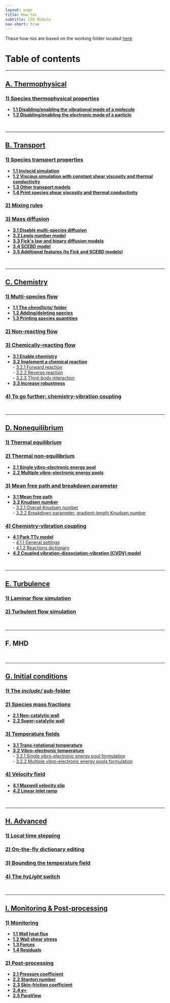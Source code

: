 ```yaml
---
layout: page
title: How-tos
subtitle: CFD Module
nav-short: true
---
```


These how-tos are based on the working folder located [here](https://github.com/vincentcasseau/hyStrath/tree/master/run/hyStrath/hy2Foam/genericCase).  

# Table of contents

---  
## [A. Thermophysical](https://vincentcasseau.github.io/how-tos-cfd-thermophysical/)
### [1) Species thermophysical properties](https://vincentcasseau.github.io/how-tos-cfd-thermophysical/#1-species-thermophysical-properties)
+ **[1.1 Disabling/enabling the vibrational mode of a molecule](https://vincentcasseau.github.io/how-tos-cfd-thermophysical/#11-disablingenabling-the-vibrational-mode-of-a-molecule)**  
+ **[1.2 Disabling/enabling the electronic mode of a particle](https://vincentcasseau.github.io/how-tos-cfd-thermophysical/#12-disablingenabling-the-electronic-mode-of-a-particle)**  

<br>

---  
## [B. Transport](https://vincentcasseau.github.io/how-tos-cfd-transport/)
### [1) Species transport properties](https://vincentcasseau.github.io/how-tos-cfd-transport/#1-species-shear-viscosity-and-thermal-conductivity)
+ **[1.1 Inviscid simulation](https://vincentcasseau.github.io/how-tos-cfd-transport/#11-inviscid-simulation)**  
+ **[1.2 Viscous simulation with constant shear viscosity and thermal conductivity](https://vincentcasseau.github.io/how-tos-cfd-transport/#12-viscous-simulation-with-constant-shear-viscosity-and-thermal-conductivity)**  
+ **[1.3 Other transport models](https://vincentcasseau.github.io/how-tos-cfd-transport/#13-other-transport-models)**  
+ **[1.4 Print species shear viscosity and thermal conductivity](https://vincentcasseau.github.io/how-tos-cfd-transport/#14-print-species-shear-viscosity-and-thermal-conductivity)**  

### [2) Mixing rules](https://vincentcasseau.github.io/how-tos-cfd-transport/#2-mixing-rules)  

### [3) Mass diffusion](https://vincentcasseau.github.io/how-tos-cfd-transport/#3-mass-diffusion)  
+ **[3.1 Disable multi-species diffusion](https://vincentcasseau.github.io/how-tos-cfd-transport/#31-disable-multi-species-diffusion)**  
+ **[3.2 Lewis number model](https://vincentcasseau.github.io/how-tos-cfd-transport/#32-lewis-number-model)**  
+ **[3.3 Fick's law and binary diffusion models](https://vincentcasseau.github.io/how-tos-cfd-transport/#33-ficks-law-and-binary-diffusion-models)**  
+ **[3.4 SCEBD model](https://vincentcasseau.github.io/how-tos-cfd-transport/#34-scebd-model)**  
+ **[3.5 Additional features (to Fick and SCEBD models)](https://vincentcasseau.github.io/how-tos-cfd-transport/#35-additional-features-to-fick-and-scebd-models)**  

<br>

---  
## [C. Chemistry](https://vincentcasseau.github.io/how-tos-cfd-chemistry/)
### [1) Multi-species flow](https://vincentcasseau.github.io/how-tos-cfd-chemistry/#1-multi-species-flow)
+ **[1.1 The _chemDicts/_ folder](https://vincentcasseau.github.io/how-tos-cfd-chemistry/#11-the-chemdicts-folder)**  
+ **[1.2 Adding/deleting species](https://vincentcasseau.github.io/how-tos-cfd-chemistry/#12-addingdeleting-species)** 
+ **[1.3 Printing species quantities](https://vincentcasseau.github.io/how-tos-cfd-chemistry/#13-printing-species-quantities)**  

### [2) Non-reacting flow](https://vincentcasseau.github.io/how-tos-cfd-chemistry/#2-non-reacting-flow)

### [3) Chemically-reacting flow](https://vincentcasseau.github.io/how-tos-cfd-chemistry/#3-chemically-reacting-flow)
+ **[3.1 Enable chemistry](https://vincentcasseau.github.io/how-tos-cfd-chemistry/#31-enable-chemistry)**  
+ **[3.2 Implement a chemical reaction](https://vincentcasseau.github.io/how-tos-cfd-chemistry/#32-implementing-a-chemical-reaction)**  
      - [3.2.1 Forward reaction](https://vincentcasseau.github.io/how-tos-cfd-chemistry/#321-forward-reaction)  
      - [3.2.2 Reverse reaction](https://vincentcasseau.github.io/how-tos-cfd-chemistry/#322-reverse-reaction)  
      - [3.2.3 Third-body interaction](https://vincentcasseau.github.io/how-tos-cfd-chemistry/#323-third-body-interaction)  
+ **[3.3 Increase robustness](https://vincentcasseau.github.io/how-tos-cfd-chemistry/#33--increase-robustness)**  

### [4) To go further: chemistry-vibration coupling](https://vincentcasseau.github.io/how-tos-cfd-chemistry/#4-to-go-further-chemistry-vibration-coupling)

<br>

--- 
## [D. Nonequilibrium](https://vincentcasseau.github.io/how-tos-cfd-nonequilibrium/)
### [1) Thermal equilibrium](https://vincentcasseau.github.io/how-tos-cfd-nonequilibrium/#1-thermal-equilibrium)

### [2) Thermal non-equilibrium](https://vincentcasseau.github.io/how-tos-cfd-nonequilibrium/#2-thermal-non-equilibrium)
+ **[2.1 Single vibro-electronic energy pool](https://vincentcasseau.github.io/how-tos-cfd-nonequilibrium/#21-single-vibro-electronic-energy-pool)**  
+ **[2.2 Multiple vibro-electronic energy pools](https://vincentcasseau.github.io/how-tos-cfd-nonequilibrium/#22-multiple-vibro-electronic-energy-pools)** 

### [3) Mean free path and breakdown parameter](https://vincentcasseau.github.io/how-tos-cfd-nonequilibrium/#3-mean-free-path-and-breakdown-parameter)  
+ **[3.1 Mean free path](https://vincentcasseau.github.io/how-tos-cfd-nonequilibrium/#31-mean-free-path)**    
+ **[3.2 Knudsen number](https://vincentcasseau.github.io/how-tos-cfd-nonequilibrium/#32-knudsen-number)**  
      - [3.2.1 Overall Knudsen number](https://vincentcasseau.github.io/how-tos-cfd-nonequilibrium/#321-overall-knudsen-number)  
      - [3.2.2 Breakdown parameter: gradient-length Knudsen number](https://vincentcasseau.github.io/how-tos-cfd-nonequilibrium/#322-breakdown-parameter-gradient-length-knudsen-number)  

### [4) Chemistry-vibration coupling](https://vincentcasseau.github.io/how-tos-cfd-nonequilibrium/#4-chemistry-vibration-coupling)  
+ **[4.1 Park TTv model](https://vincentcasseau.github.io/how-tos-cfd-nonequilibrium/#41-park-ttv-model)**  
      - [4.1.1 General settings](https://vincentcasseau.github.io/how-tos-cfd-nonequilibrium/#411-general-settings)  
      - [4.1.2 Reactions dictionary](https://vincentcasseau.github.io/how-tos-cfd-nonequilibrium/#412-reactions-dictionary)  
+ **[4.2 Coupled vibration-dissociation-vibration (CVDV) model](https://vincentcasseau.github.io/how-tos-cfd-nonequilibrium/#42-coupled-vibration-dissociation-vibration-cvdv-model)**       

<br>

---  
## [E. Turbulence](https://vincentcasseau.github.io/how-tos-cfd-turbulence/)
### [1) Laminar flow simulation](https://vincentcasseau.github.io/how-tos-cfd-turbulence/#1-laminar-flow-simulation) 
 
### [2) Turbulent flow simulation](https://vincentcasseau.github.io/how-tos-cfd-turbulence/#2-turbulent-flow-simulation) 

<br>

---  
## F. MHD

<br>

---  
## [G. Initial conditions](https://vincentcasseau.github.io/how-tos-cfd-initial-conditions/)

### [1) The _include/_ sub-folder](https://vincentcasseau.github.io/how-tos-cfd-initial-conditions/#1-the-include-sub-folder)

### [2) Species mass fractions](https://vincentcasseau.github.io/how-tos-cfd-initial-conditions/#2-species-mass-fractions)  
+ **[2.1 Non-catalytic wall](https://vincentcasseau.github.io/how-tos-cfd-initial-conditions/#21-non-catalytic-wall)**  
+ **[2.2 Super-catalytic wall](https://vincentcasseau.github.io/how-tos-cfd-initial-conditions/#22-super-catalytic-wall)**

### [3) Temperature fields](https://vincentcasseau.github.io/how-tos-cfd-initial-conditions/#3-temperature-fields)  
+ **[3.1 Trans-rotational temperature](https://vincentcasseau.github.io/how-tos-cfd-initial-conditions/#31-trans-rotational-temperature)**  
+ **[3.2 Vibro-electronic temperature](https://vincentcasseau.github.io/how-tos-cfd-initial-conditions/#32-vibro-electronic-temperature)**  
      - [3.2.1 Single vibro-electronic energy pool formulation](https://vincentcasseau.github.io/how-tos-cfd-initial-conditions/#321-single-vibro-electronic-energy-pool-formulation)  
      - [3.2.2 Multiple vibro-electronic energy pools formulation](https://vincentcasseau.github.io/how-tos-cfd-initial-conditions/#322-multiple-vibro-electronic-energy-pools-formulation)   
 
### [4) Velocity field](https://vincentcasseau.github.io/how-tos-cfd-initial-conditions/#4-velocity-field)  
+ **[4.1 Maxwell velocity slip](https://vincentcasseau.github.io/how-tos-cfd-initial-conditions/#41-maxwell-velocity-slip)**  
+ **[4.2 Linear inlet ramp](https://vincentcasseau.github.io/how-tos-cfd-initial-conditions/#42-linear-inlet-ramp)**  

<br>

---  
## [H. Advanced](https://vincentcasseau.github.io/how-tos-cfd-advanced/)

### [1) Local time stepping](https://vincentcasseau.github.io/how-tos-cfd-advanced/#1-local-time-stepping)  

### [2) On-the-fly dictionary editing](https://vincentcasseau.github.io/how-tos-cfd-advanced/#2-on-the-fly-dictionary-editing)  

### [3) Bounding the temperature field](https://vincentcasseau.github.io/how-tos-cfd-advanced/#3-bounding-the-temperature-field) 

### [4) The _hyLight_ switch](https://vincentcasseau.github.io/how-tos-cfd-advanced/#4-the-hylight-switch)   

<br>

---  
## [I. Monitoring & Post-processing](https://vincentcasseau.github.io/how-tos-cfd-monitoring-post-processing)

### [1) Monitoring](https://vincentcasseau.github.io/how-tos-cfd-monitoring-post-processing/#1-monitoring)  
+ **[1.1 Wall heat flux](https://vincentcasseau.github.io/how-tos-cfd-monitoring-post-processing/#11-wall-heat-flux)**  
+ **[1.2 Wall shear stress](https://vincentcasseau.github.io/how-tos-cfd-monitoring-post-processing/#12-wall-shear-stress)**
+ **[1.3 Forces](https://vincentcasseau.github.io/how-tos-cfd-monitoring-post-processing/#13-forces)**  
+ **[1.4 Residuals](https://vincentcasseau.github.io/how-tos-cfd-monitoring-post-processing/#14-residuals)**  

### [2) Post-processing](https://vincentcasseau.github.io/how-tos-cfd-monitoring-post-processing/#2-post-processing)  
+ **[2.1 Pressure coefficient](https://vincentcasseau.github.io/how-tos-cfd-monitoring-post-processing/#21-pressure-coefficient)**  
+ **[2.2 Stanton number](https://vincentcasseau.github.io/how-tos-cfd-monitoring-post-processing/#22-stanton-number)**  
+ **[2.3 Skin-friction coefficient](https://vincentcasseau.github.io/how-tos-cfd-monitoring-post-processing/#23-skin-friction-coefficient)**  
+ **[2.4 _y+_](https://vincentcasseau.github.io/how-tos-cfd-monitoring-post-processing/#24-y)**  
+ **[2.5 ParaView](https://vincentcasseau.github.io/how-tos-cfd-monitoring-post-processing/#25-paraview)**  
